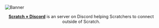 ![Banner](https://user-images.githubusercontent.com/57809064/152886009-1930736e-9254-4330-9df6-a1b88195b3df.png)

<p align="center">
  <b><a href="discord.gg/bUtXEtHKKC">Scratch × Discord</a></b> is an server on Discord helping Scratchers to connect outside of Scratch. 
</p
